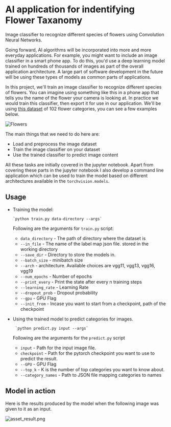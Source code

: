 # AI application for indentifying Flower Taxanomy

Image classifier to recognize different species of flowers using Convolution Neural Networks.

Going forward, AI algorithms will be incorporated into more and more everyday applications. For example, you might want to include an image classifier in a smart phone app. To do this, you'd use a deep learning model trained on hundreds of thousands of images as part of the overall application architecture. A large part of software development in the future will be using these types of models as common parts of applications.

In this project, we'll train an image classifier to recognize different species of flowers. You can imagine using something like this in a phone app that tells you the name of the flower your camera is looking at. In practice we would train this classifier, then export it for use in our application. We'll be using [this dataset](http://www.robots.ox.ac.uk/~vgg/data/flowers/102/index.html) of 102 flower categories, you can see a few examples below. 


![Flowers](https://raw.githubusercontent.com/rtspeaks360/flower-taxonomy/master/assets/Flowers.png)

The main things that we need to do here are:

* Load and preprocess the image dataset
* Train the image classifier on your dataset
* Use the trained classifier to predict image content

All these tasks are initially covered in the jupyter notebook. Apart from covering these parts in the jupyter notebook I also develop a command line application which can be used to train the model based on different architectures available in the `torchvision.models`. 

## Usage

* Training the model:

      `python train.py data-directory --args`

  Following are the arguments for `train.py` script:
  
  * `data_directory` - The path of directory where the dataset is
  * `--in_file` -  The name of the label map json file. stored in the working directory
  * `--save_dir` - Directory to store the models in.
  * `--batch_size` - minibatch size
  * `--arch` - architecture. Available choices are vgg11, vgg13, vgg16, vgg19
  * `--num_epochs` - Number of epochs
  * `--print_every` - Print the state after every n training steps
  * `--learning_rate` - Learning Rate
  * `--dropout_prob` - Dropout probability
  * `--gpu` - GPU Flag
  * `--init_from` - Incase you want to start from a checkpoint, path of the checkpoint

* Using the trained model to predict categories for images.

       `python predict.py input --args`
  
  Following are the arguments for the `predict.py` script
  
  * `input` - Path for the input image file.
  * `checkpoint` -  Path for the pytorch checkpoint you want to use to predict the result.
  * `--GPU` - GPU Flag
  * `--top_k` - K is the number of top categories you want to know about.
  * `--category_names` - Path to JSON file mapping categories to names
  
## Model in action

Here is the results produced by the model when the following image was given to it as an input.

![asset_result.png](https://raw.githubusercontent.com/rtspeaks360/flower-taxonomy/master/assets/asset_result.png)
